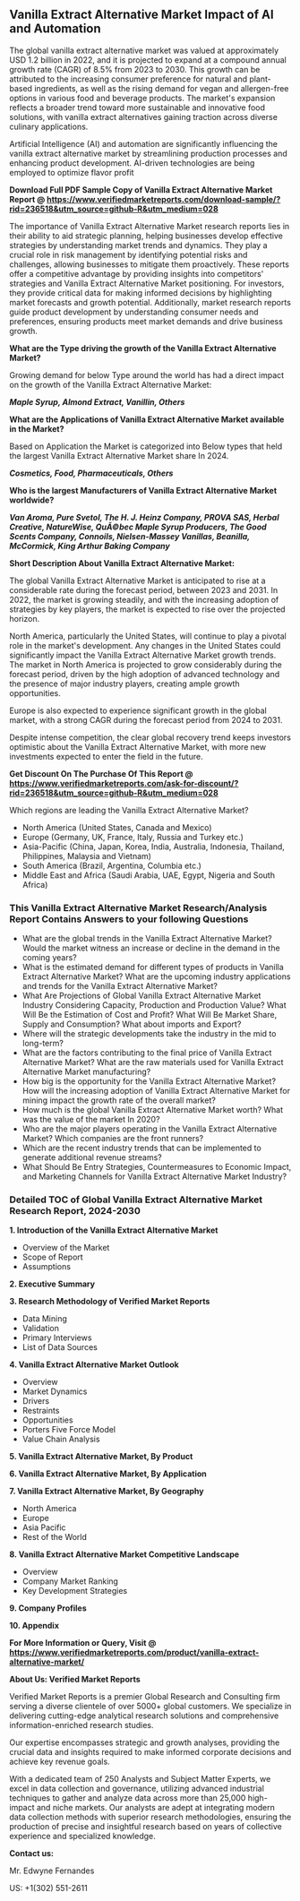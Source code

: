 <h2>Vanilla Extract Alternative Market Impact of AI and Automation</h2><p>The global vanilla extract alternative market was valued at approximately USD 1.2 billion in 2022, and it is projected to expand at a compound annual growth rate (CAGR) of 8.5% from 2023 to 2030. This growth can be attributed to the increasing consumer preference for natural and plant-based ingredients, as well as the rising demand for vegan and allergen-free options in various food and beverage products. The market's expansion reflects a broader trend toward more sustainable and innovative food solutions, with vanilla extract alternatives gaining traction across diverse culinary applications.</p><p>Artificial Intelligence (AI) and automation are significantly influencing the vanilla extract alternative market by streamlining production processes and enhancing product development. AI-driven technologies are being employed to optimize flavor profit</p><p id="" class=""><strong>Download Full PDF Sample Copy of Vanilla Extract Alternative Market Report @ <a href="https://www.verifiedmarketreports.com/download-sample/?rid=236518&utm_source=github-R&utm_medium=028" target="_blank">https://www.verifiedmarketreports.com/download-sample/?rid=236518&utm_source=github-R&utm_medium=028</a></strong></p><p>The importance of&nbsp;Vanilla Extract Alternative Market research reports lies in their ability to aid strategic planning, helping businesses develop effective strategies by understanding market trends and dynamics. They play a crucial role in risk management by identifying potential risks and challenges, allowing businesses to mitigate them proactively. These reports offer a competitive advantage by providing insights into competitors' strategies and Vanilla Extract Alternative Market positioning. For investors, they provide critical data for making informed decisions by highlighting market forecasts and growth potential. Additionally, market research reports guide product development by understanding consumer needs and preferences, ensuring products meet market demands and drive business growth.</p><p><strong>What are the&nbsp;Type driving the growth of the Vanilla Extract Alternative Market?</strong></p><p id="" class="">Growing demand for below Type around the world has had a direct impact on the growth of the Vanilla Extract Alternative Market:</p><em><strong>Maple Syrup, Almond Extract, Vanillin, Others</strong></em></p><strong>What are the&nbsp;Applications&nbsp;of Vanilla Extract Alternative Market available in the Market?</strong></p><p id="" class="">Based on Application the Market is categorized into Below types that held the largest Vanilla Extract Alternative Market share In 2024.</p><em><strong>Cosmetics, Food, Pharmaceuticals, Others</strong></em></p><strong>Who is the largest Manufacturers of Vanilla Extract Alternative Market worldwide?</strong></p><p><em><strong>Van Aroma, Pure Svetol, The H. J. Heinz Company, PROVA SAS, Herbal Creative, NatureWise, QuÃ©bec Maple Syrup Producers, The Good Scents Company, Connoils, Nielsen-Massey Vanillas, Beanilla, McCormick, King Arthur Baking Company</strong></em></p><p id="" class=""><strong>Short Description About Vanilla Extract Alternative Market:</strong></p><p>The global Vanilla Extract Alternative Market is anticipated to rise at a considerable rate during the forecast period, between 2023 and 2031. In 2022, the market is growing steadily, and with the increasing adoption of strategies by key players, the market is expected to rise over the projected horizon.</p><p>North America, particularly the United States, will continue to play a pivotal role in the market's development. Any changes in the United States could significantly impact the Vanilla Extract Alternative Market growth trends. The market in North America is projected to grow considerably during the forecast period, driven by the high adoption of advanced technology and the presence of major industry players, creating ample growth opportunities.</p><p>Europe is also expected to experience significant growth in the global market, with a strong CAGR during the forecast period from 2024 to 2031.</p><p>Despite intense competition, the clear global recovery trend keeps investors optimistic about the Vanilla Extract Alternative Market, with more new investments expected to enter the field in the future.</p><p id="" class=""><strong>Get Discount On The Purchase Of This Report @ <a href="https://www.verifiedmarketreports.com/ask-for-discount/?rid=236518&utm_source=github-R&utm_medium=028" target="_blank">https://www.verifiedmarketreports.com/ask-for-discount/?rid=236518&utm_source=github-R&utm_medium=028</a></strong></p>Which regions are leading the Vanilla Extract Alternative Market?</p><ul><li>North America (United States, Canada and Mexico)</li><li>Europe (Germany, UK, France, Italy, Russia and Turkey etc.)</li><li>Asia-Pacific (China, Japan, Korea, India, Australia, Indonesia, Thailand, Philippines, Malaysia and Vietnam)</li><li>South America (Brazil, Argentina, Columbia etc.)</li><li>Middle East and Africa (Saudi Arabia, UAE, Egypt, Nigeria and South Africa)</li></ul><h3 id="" class="">This Vanilla Extract Alternative Market Research/Analysis Report Contains Answers to your following Questions</h3><ul><li>What are the global trends in the Vanilla Extract Alternative Market? Would the market witness an increase or decline in the demand in the coming years?</li><li>What is the estimated demand for different types of products in Vanilla Extract Alternative Market? What are the upcoming industry applications and trends for the Vanilla Extract Alternative Market?</li><li>What Are Projections of Global Vanilla Extract Alternative Market Industry Considering Capacity, Production and Production Value? What Will Be the Estimation of Cost and Profit? What Will Be Market Share, Supply and Consumption? What about imports and Export?</li><li>Where will the strategic developments take the industry in the mid to long-term?</li><li>What are the factors contributing to the final price of Vanilla Extract Alternative Market? What are the raw materials used for Vanilla Extract Alternative Market manufacturing?</li><li>How big is the opportunity for the Vanilla Extract Alternative Market? How will the increasing adoption of Vanilla Extract Alternative Market for mining impact the growth rate of the overall market?</li><li>How much is the global Vanilla Extract Alternative Market worth? What was the value of the market In 2020?</li><li>Who are the major players operating in the Vanilla Extract Alternative Market? Which companies are the front runners?</li><li>Which are the recent industry trends that can be implemented to generate additional revenue streams?</li><li>What Should Be Entry Strategies, Countermeasures to Economic Impact, and Marketing Channels for Vanilla Extract Alternative Market Industry?</li></ul><h3 id="" class="">Detailed TOC of Global Vanilla Extract Alternative Market Research Report, 2024-2030</h3><p id="" class=""><strong>1. Introduction of the Vanilla Extract Alternative Market</strong></p><ul><li>Overview of the Market</li><li>Scope of Report</li><li>Assumptions</li></ul><p id="" class=""><strong>2. Executive Summary</strong></p><p id="" class=""><strong>3. Research Methodology of Verified Market Reports</strong></p><ul><li>Data Mining</li><li>Validation</li><li>Primary Interviews</li><li>List of Data Sources</li></ul><p id="" class=""><strong>4. Vanilla Extract Alternative Market Outlook</strong></p><ul><li>Overview</li><li>Market Dynamics</li><li>Drivers</li><li>Restraints</li><li>Opportunities</li><li>Porters Five Force Model</li><li>Value Chain Analysis</li></ul><p id="" class=""><strong>5. Vanilla Extract Alternative Market, By Product</strong></p><p id="" class=""><strong>6. Vanilla Extract Alternative Market, By Application</strong></p><p id="" class=""><strong>7. Vanilla Extract Alternative Market, By Geography</strong></p><ul><li>North America</li><li>Europe</li><li>Asia Pacific</li><li>Rest of the World</li></ul><p id="" class=""><strong>8. Vanilla Extract Alternative Market Competitive Landscape</strong></p><ul><li>Overview</li><li>Company Market Ranking</li><li>Key Development Strategies</li></ul><p id="" class=""><strong>9. Company Profiles</strong></p><p id="" class=""><strong>10. Appendix</strong></p><p id="" class=""><strong>For More Information or Query, Visit @ <a href="https://www.verifiedmarketreports.com/product/vanilla-extract-alternative-market/" target="_blank">https://www.verifiedmarketreports.com/product/vanilla-extract-alternative-market/</a></strong></p><p id="" class=""><strong>About Us: Verified Market Reports</strong></p><p id="" class="">Verified Market Reports is a premier Global Research and Consulting firm serving a diverse clientele of over 5000+ global customers. We specialize in delivering cutting-edge analytical research solutions and comprehensive information-enriched research studies.</p><p id="" class="">Our expertise encompasses strategic and growth analyses, providing the crucial data and insights required to make informed corporate decisions and achieve key revenue goals.</p><p id="" class="">With a dedicated team of 250 Analysts and Subject Matter Experts, we excel in data collection and governance, utilizing advanced industrial techniques to gather and analyze data across more than 25,000 high-impact and niche markets. Our analysts are adept at integrating modern data collection methods with superior research methodologies, ensuring the production of precise and insightful research based on years of collective experience and specialized knowledge.</p><p id="" class=""><strong>Contact us:</strong></p><p id="" class="">Mr. Edwyne Fernandes</p><p id="" class="">US: +1(302) 551-2611</p>